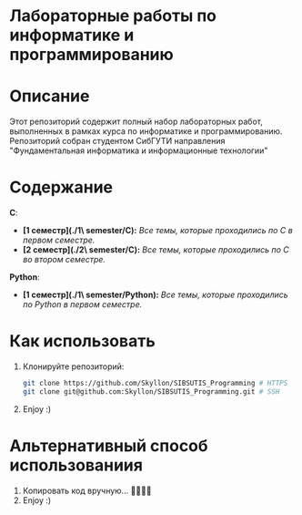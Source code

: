 # Лабораторные работы по информатике и программированию

# Описание
Этот репозиторий содержит полный набор лабораторных работ, выполненных в рамках курса по информатике и программированию. Репозиторий собран студентом СибГУТИ направления "Фундаментальная информатика и информационные технологии"

# Содержание
**C**:
- **[1 семестр](./1\ semester/C):** *Все темы, которые проходились по С в первом семестре.*
- **[2 семестр](./2\ semester/C):** *Все темы, которые проходились по С во втором семестре.*

**Python**:
- **[1 семестр](./1\ semester/Python):** *Все темы, которые  проходились по Python в первом семестре.*

# Как использовать
1. Клонируйте репозиторий:
   ```bash
   git clone https://github.com/Skyllon/SIBSUTIS_Programming # HTTPS
   git clone git@github.com:Skyllon/SIBSUTIS_Programming.git # SSH
2. Enjoy :)

# Альтернативный способ использованиия
1. Копировать код вручную... 🥱💤💤💤
2. Enjoy :)
